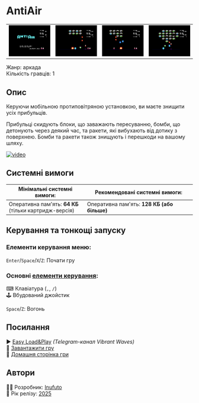 # AntiAir

| | | | |
| --- | --- | --- | --- |
|![screen1](screenshots/scrn_antiair_01.png)|![screen2](screenshots/scrn_antiair_02.png)|![screen3](screenshots/scrn_antiair_03.png)|![screen4](screenshots/scrn_antiair_04.png)|

Жанр: аркада  
Кількість гравців: 1

## Опис

Керуючи мобільною протиповітряною установкою, ви маєте знищити усіх прибульців.  

Прибульці скидують блоки, що заважають пересуванню, бомби, що детонують через деякий час, та ракети, які вибухають від дотику з поверхнею. Бомби та ракети також знищують і перешкоди на вашому шляху.

[![video](https://img.youtube.com/vi/lbiyVWxnMu4/0.jpg)](https://www.youtube.com/watch?v=lbiyVWxnMu4)

## Системні вимоги

|Мінімальні системні вимоги:|Рекомендовані системні вимоги:|
|---------------------------|------------------------------|
|Оперативна пам'ять: **64 КБ**<br>(тільки картридж-версія)|Оперативна пам'ять: **128 КБ (або більше)**|  

## Керування та тонкощі запуску
### Елементи керування меню:

`Enter`/`Space`/`X`/`Z`: Почати гру  

### Основні [елементи керування](../controllers.md):
⌨ Клавіатура (`,`, `/`)  
🕹 Вбудований джойстик  

`Space`/`Z`: Вогонь

## Посилання

▶ [Easy Load&Play](https://t.me/EP128k_Load_n_Play/781) *(Telegram-канал Vibrant Waves)*  
💾 [Завантажити гру]()  
🏡 [Домашня сторінка гри](http://inufuto.web.fc2.com/8bit/antiair/#ep64)

## Автори
👨‍💻 Розробник: [Inufuto](../../community/inufuto.md)  
📅 Рік релізу: [2025](../release_years/2025.md)  